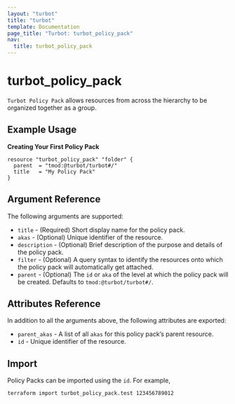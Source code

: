 ```yaml
---
layout: "turbot"
title: "turbot"
template: Documentation
page_title: "Turbot: turbot_policy_pack"
nav:
  title: turbot_policy_pack
---
```


# turbot\_policy\_pack

`Turbot Policy Pack` allows resources from across the hierarchy to be organized together as a group.

## Example Usage

**Creating Your First Policy Pack**

```hcl
resource "turbot_policy_pack" "folder" {
  parent  = "tmod:@turbot/turbot#/"
  title   = "My Policy Pack"
}
```

## Argument Reference

The following arguments are supported:

- `title` - (Required) Short display name for the policy pack.
- `akas` - (Optional) Unique identifier of the resource.
- `description` - (Optional) Brief description of the purpose and details of the policy pack.
- `filter` - (Optional) A query syntax to identify the resources onto which the policy pack will automatically get attached.
- `parent` - (Optional) The `id` or `aka` of the level at which the policy pack will be created. Defaults to `tmod:@turbot/turbot#/`. 

## Attributes Reference

In addition to all the arguments above, the following attributes are exported:

- `parent_akas` - A list of all `akas` for this policy pack’s parent resource.
- `id` - Unique identifier of the resource.

## Import

Policy Packs can be imported using the `id`. For example,

```
terraform import turbot_policy_pack.test 123456789012
```
